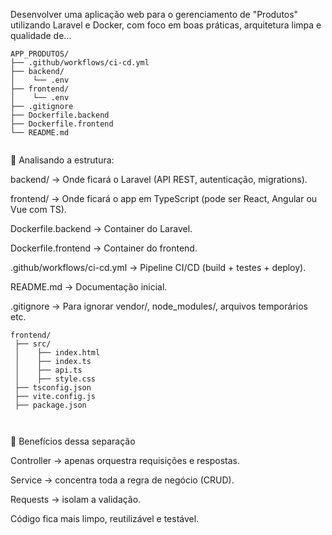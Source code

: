  Desenvolver uma aplicação web para o gerenciamento de "Produtos" utilizando Laravel e Docker, com foco em boas práticas, arquitetura limpa e qualidade de…

 ```
 APP_PRODUTOS/
 ├── .github/workflows/ci-cd.yml
 ├── backend/
 │    └── .env
 ├── frontend/
 │    └── .env
 ├── .gitignore
 ├── Dockerfile.backend
 ├── Dockerfile.frontend
 └── README.md

 
 ```


 🔎 Analisando a estrutura:

backend/ → Onde ficará o Laravel (API REST, autenticação, migrations).

frontend/ → Onde ficará o app em TypeScript (pode ser React, Angular ou Vue com TS).

Dockerfile.backend → Container do Laravel.

Dockerfile.frontend → Container do frontend.

.github/workflows/ci-cd.yml → Pipeline CI/CD (build + testes + deploy).

README.md → Documentação inicial.

.gitignore → Para ignorar vendor/, node_modules/, arquivos temporários etc.



```
frontend/
 ├── src/
 │    ├── index.html
 │    ├── index.ts
 │    ├── api.ts
 │    ├── style.css
 ├── tsconfig.json
 ├── vite.config.js
 ├── package.json



```



📌 Benefícios dessa separação

Controller → apenas orquestra requisições e respostas.

Service → concentra toda a regra de negócio (CRUD).

Requests → isolam a validação.

Código fica mais limpo, reutilizável e testável.